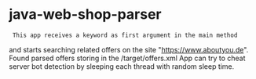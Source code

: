 # java-web-shop-parser

     This app receives a keyword as first argument in the main method
  and starts searching related offers on the site "https://www.aboutyou.de".
  Found parsed offers storing in the /target/offers.xml
  App can try to cheat server bot detection by sleeping each thread with random sleep time.